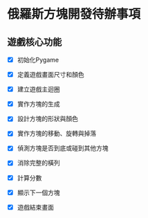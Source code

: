 # 俄羅斯方塊開發待辦事項

## 遊戲核心功能
- [x] 初始化Pygame
- [x] 定義遊戲畫面尺寸和顏色
- [x] 建立遊戲主迴圈
- [x] 實作方塊的生成
- [x] 設計方塊的形狀與顏色
- [x] 實作方塊的移動、旋轉與掉落
- [x] 偵測方塊是否到底或碰到其他方塊
- [x] 消除完整的橫列
- [x] 計算分數
- [x] 顯示下一個方塊
- [x] 遊戲結束畫面

